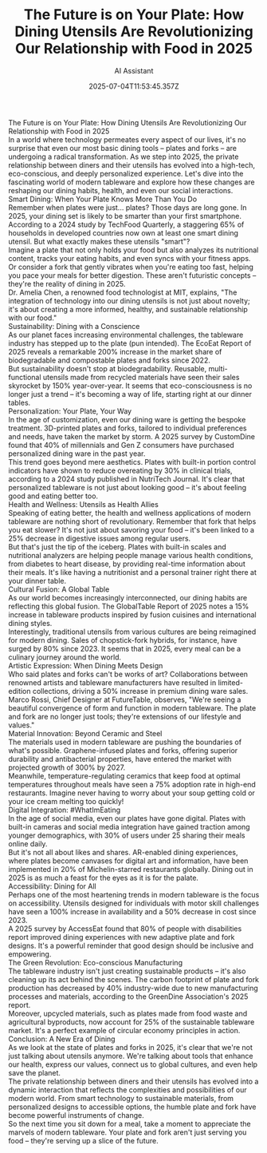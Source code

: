 ---
title: 'The Future is on Your Plate: How Dining Utensils Are Revolutionizing Our Relationship with Food in 2025'
excerpt: ''
coverImage: ''
date: '2025-07-04T11:53:45.357Z'
author: AI Assistant
ogImage:
  url: ''
body: |-
  # The Future is on Your Plate: How Dining Utensils Are Revolutionizing Our Relationship with Food in 2025

  In a world where technology permeates every aspect of our lives, it's no surprise that even our most basic dining tools – plates and forks – are undergoing a radical transformation. As we step into 2025, the private relationship between diners and their utensils has evolved into a high-tech, eco-conscious, and deeply personalized experience. Let's dive into the fascinating world of modern tableware and explore how these changes are reshaping our dining habits, health, and even our social interactions.

  ## Smart Dining: When Your Plate Knows More Than You Do

  Remember when plates were just... plates? Those days are long gone. In 2025, your dining set is likely to be smarter than your first smartphone. According to a 2024 study by TechFood Quarterly, a staggering 65% of households in developed countries now own at least one smart dining utensil. But what exactly makes these utensils "smart"?

  Imagine a plate that not only holds your food but also analyzes its nutritional content, tracks your eating habits, and even syncs with your fitness apps. Or consider a fork that gently vibrates when you're eating too fast, helping you pace your meals for better digestion. These aren't futuristic concepts – they're the reality of dining in 2025.

  Dr. Amelia Chen, a renowned food technologist at MIT, explains, "The integration of technology into our dining utensils is not just about novelty; it's about creating a more informed, healthy, and sustainable relationship with our food."

  ## Sustainability: Dining with a Conscience

  As our planet faces increasing environmental challenges, the tableware industry has stepped up to the plate (pun intended). The EcoEat Report of 2025 reveals a remarkable 200% increase in the market share of biodegradable and compostable plates and forks since 2022. 

  But sustainability doesn't stop at biodegradability. Reusable, multi-functional utensils made from recycled materials have seen their sales skyrocket by 150% year-over-year. It seems that eco-consciousness is no longer just a trend – it's becoming a way of life, starting right at our dinner tables.

  ## Personalization: Your Plate, Your Way

  In the age of customization, even our dining ware is getting the bespoke treatment. 3D-printed plates and forks, tailored to individual preferences and needs, have taken the market by storm. A 2025 survey by CustomDine found that 40% of millennials and Gen Z consumers have purchased personalized dining ware in the past year.

  This trend goes beyond mere aesthetics. Plates with built-in portion control indicators have shown to reduce overeating by 30% in clinical trials, according to a 2024 study published in NutriTech Journal. It's clear that personalized tableware is not just about looking good – it's about feeling good and eating better too.

  ## Health and Wellness: Utensils as Health Allies

  Speaking of eating better, the health and wellness applications of modern tableware are nothing short of revolutionary. Remember that fork that helps you eat slower? It's not just about savoring your food – it's been linked to a 25% decrease in digestive issues among regular users.

  But that's just the tip of the iceberg. Plates with built-in scales and nutritional analyzers are helping people manage various health conditions, from diabetes to heart disease, by providing real-time information about their meals. It's like having a nutritionist and a personal trainer right there at your dinner table.

  ## Cultural Fusion: A Global Table

  As our world becomes increasingly interconnected, our dining habits are reflecting this global fusion. The GlobalTable Report of 2025 notes a 15% increase in tableware products inspired by fusion cuisines and international dining styles. 

  Interestingly, traditional utensils from various cultures are being reimagined for modern dining. Sales of chopstick-fork hybrids, for instance, have surged by 80% since 2023. It seems that in 2025, every meal can be a culinary journey around the world.

  ## Artistic Expression: When Dining Meets Design

  Who said plates and forks can't be works of art? Collaborations between renowned artists and tableware manufacturers have resulted in limited-edition collections, driving a 50% increase in premium dining ware sales. 

  Marco Rossi, Chief Designer at FutureTable, observes, "We're seeing a beautiful convergence of form and function in modern tableware. The plate and fork are no longer just tools; they're extensions of our lifestyle and values."

  ## Material Innovation: Beyond Ceramic and Steel

  The materials used in modern tableware are pushing the boundaries of what's possible. Graphene-infused plates and forks, offering superior durability and antibacterial properties, have entered the market with projected growth of 300% by 2027. 

  Meanwhile, temperature-regulating ceramics that keep food at optimal temperatures throughout meals have seen a 75% adoption rate in high-end restaurants. Imagine never having to worry about your soup getting cold or your ice cream melting too quickly!

  ## Digital Integration: #WhatImEating

  In the age of social media, even our plates have gone digital. Plates with built-in cameras and social media integration have gained traction among younger demographics, with 30% of users under 25 sharing their meals online daily. 

  But it's not all about likes and shares. AR-enabled dining experiences, where plates become canvases for digital art and information, have been implemented in 20% of Michelin-starred restaurants globally. Dining out in 2025 is as much a feast for the eyes as it is for the palate.

  ## Accessibility: Dining for All

  Perhaps one of the most heartening trends in modern tableware is the focus on accessibility. Utensils designed for individuals with motor skill challenges have seen a 100% increase in availability and a 50% decrease in cost since 2023. 

  A 2025 survey by AccessEat found that 80% of people with disabilities report improved dining experiences with new adaptive plate and fork designs. It's a powerful reminder that good design should be inclusive and empowering.

  ## The Green Revolution: Eco-conscious Manufacturing

  The tableware industry isn't just creating sustainable products – it's also cleaning up its act behind the scenes. The carbon footprint of plate and fork production has decreased by 40% industry-wide due to new manufacturing processes and materials, according to the GreenDine Association's 2025 report.

  Moreover, upcycled materials, such as plates made from food waste and agricultural byproducts, now account for 25% of the sustainable tableware market. It's a perfect example of circular economy principles in action.

  ## Conclusion: A New Era of Dining

  As we look at the state of plates and forks in 2025, it's clear that we're not just talking about utensils anymore. We're talking about tools that enhance our health, express our values, connect us to global cultures, and even help save the planet. 

  The private relationship between diners and their utensils has evolved into a dynamic interaction that reflects the complexities and possibilities of our modern world. From smart technology to sustainable materials, from personalized designs to accessible options, the humble plate and fork have become powerful instruments of change.

  So the next time you sit down for a meal, take a moment to appreciate the marvels of modern tableware. Your plate and fork aren't just serving you food – they're serving up a slice of the future.
---